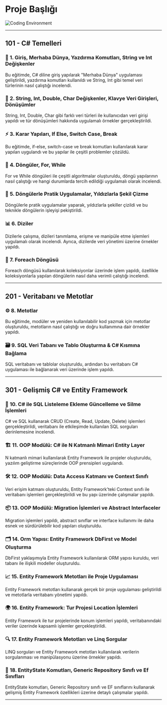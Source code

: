 
# **Proje Başlığı**

![Coding Environment](https://i.hizliresim.com/filn8w4.JPG)

---

## 101 - C# Temelleri

### 📝 **1. Giriş, Merhaba Dünya, Yazdırma Komutları, String ve Int Değişkenler**  
Bu eğitimde, C# diline giriş yapılarak "Merhaba Dünya" uygulaması geliştirildi, yazdırma komutları kullanıldı ve String, Int gibi temel veri türlerinin nasıl çalıştığı incelendi.

### 🔢 **2. String, Int, Double, Char Değişkenler, Klavye Veri Girişleri, Dönüşümler**  
String, Int, Double, Char gibi farklı veri türleri ile kullanıcıdan veri girişi yapıldı ve tür dönüşümleri hakkında uygulamalı örnekler gerçekleştirildi.

### ⚡ **3. Karar Yapıları, If Else, Switch Case, Break**  
Bu eğitimde, if-else, switch-case ve break komutları kullanılarak karar yapıları uygulandı ve bu yapılar ile çeşitli problemler çözüldü.

### 🔄 **4. Döngüler, For, While**  
For ve While döngüleri ile çeşitli algoritmalar oluşturuldu, döngü yapılarının nasıl çalıştığı ve hangi durumlarda tercih edildiği uygulamalı olarak incelendi.

### 🌟 **5. Döngülerle Pratik Uygulamalar, Yıldızlarla Şekil Çizme**  
Döngülerle pratik uygulamalar yaparak, yıldızlarla şekiller çizildi ve bu teknikle döngülerin işleyişi pekiştirildi.

### 📊 **6. Diziler**  
Dizilerle çalışma, dizileri tanımlama, erişme ve manipüle etme işlemleri uygulamalı olarak incelendi. Ayrıca, dizilerde veri yönetimi üzerine örnekler yapıldı.

### 🔁 **7. Foreach Döngüsü**  
Foreach döngüsü kullanılarak koleksiyonlar üzerinde işlem yapıldı, özellikle koleksiyonlarla yapılan döngülerin nasıl daha verimli çalıştığı incelendi.

---

## 201 - Veritabanı ve Metotlar

### ⚙️ **8. Metotlar**  
Bu eğitimde, modüler ve yeniden kullanılabilir kod yazmak için metotlar oluşturuldu, metotların nasıl çalıştığı ve doğru kullanımına dair örnekler yapıldı.

### 🗃️ **9. SQL Veri Tabanı ve Tablo Oluşturma & C# Kısmına Bağlama**  
SQL veritabanı ve tablolar oluşturuldu, ardından bu veritabanı C# uygulaması ile bağlanarak veri üzerinde işlem yapıldı.

---

## 301 - Gelişmiş C# ve Entity Framework

### 🔧 **10. C# ile SQL Listeleme Ekleme Güncelleme ve Silme İşlemleri**  
C# ve SQL kullanarak CRUD (Create, Read, Update, Delete) işlemleri gerçekleştirildi, veritabanı ile etkileşimde kullanılan SQL sorguları derinlemesine incelendi.

### 🏗️ **11. OOP Modülü: C# ile N Katmanlı Mimari Entity Layer**  
N katmanlı mimari kullanılarak Entity Framework ile projeler oluşturuldu, yazılım geliştirme süreçlerinde OOP prensipleri uygulandı.

### 🛠️ **12. OOP Modülü: Data Access Katmanı ve Context Sınıfı**  
Veri erişim katmanı oluşturuldu, Entity Framework'teki Context sınıfı ile veritabanı işlemleri gerçekleştirildi ve bu yapı üzerinde çalışmalar yapıldı.

### 📦 **13. OOP Modülü: Migration İşlemleri ve Abstract Interfaceler**  
Migration işlemleri yapıldı, abstract sınıflar ve interface kullanımı ile daha esnek ve sürdürülebilir kod yapıları oluşturuldu.

### 🗂️ **14. Orm Yapısı: Entity Framework DbFirst ve Model Oluşturma**  
DbFirst yaklaşımıyla Entity Framework kullanılarak ORM yapısı kuruldu, veri tabanı ile ilişkili modeller oluşturuldu.

### 📈 **15. Entity Framework Metotları ile Proje Uygulaması**  
Entity Framework metotları kullanarak gerçek bir proje uygulaması geliştirildi ve metotlarla veritabanı yönetimi yapıldı.

### 🌍 **16. Entity Framework: Tur Projesi Location İşlemleri**  
Entity Framework ile tur projelerinde konum işlemleri yapıldı, veritabanındaki veriler üzerinde kapsamlı işlemler gerçekleştirildi.

### 🔍 **17. Entity Framework Metotları ve Linq Sorgular**  
LINQ sorguları ve Entity Framework metotları kullanılarak verilerin sorgulanması ve manipülasyonu üzerine örnekler yapıldı.

### 🧩 **18. EntityState Komutları, Generic Repository Sınıfı ve Ef Sınıfları**  
EntityState komutları, Generic Repository sınıfı ve EF sınıflarını kullanarak gelişmiş Entity Framework özellikleri üzerine detaylı çalışmalar yapıldı.

---
